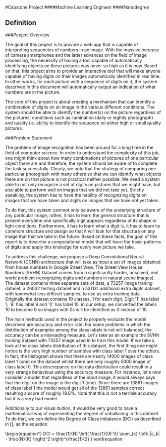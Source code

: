 #Capstone Project
####Machine Learning Engineer 
####Nanodegree


## Definition

###Peoject Overview

The goal of this project is to provide a web app that is capable of interpreting sequencies of numbers in an image. With the massive increase of camera smartphones and the latter advances on the field of image processing, the necessity of having a tool capable of automatically identifying objects on these pictures was never so high as it is now. Based on that, this project aims to provide an interactive tool that will make anyone capable of having digits on their images automatically identified in real time. In other words, for each picture with a sequence of digits on it, the system descrived in this document will automatically output an indication of what numbers are in the picture. 

The core of this project is about creating a mechanism that can identify a combination of digits on an image in the various different conditions. The system should be able to identify the number(s) on the picture regardless of the pictures' conditions such as ilumination (daily or nightly photograph) and quality i.e. ability to identify the sequence on either high or small quality pictures. 

###Problem Statement

The problem of image recognition has been around for a long time in the field of computer science. In order to understand the complexity of this job, one might think about how many combinations of pictures of one particular object there are and therefore, the system should be aware of to complete the task successfully. Clearly, we note that the strategy of comparing one particular photograph with many others so that we can identify what objects there are on that picture is not practical neither possible. We need a system able to not only recognize a set of digits on pictures that we might have, but also able to perform well on images that we did not take yet. Strictly speaking, the system has to have the hability of recognizing digits on images that we have taken and digits on images that we have not yet taken. 

To do that, this system cannnot only be aware of the underlying structure of any particular image, rather, it has to learn the general structure that is present everytime one specifically digit appears regardless of its shape or light conditions. Furthermore, it has to learn what a digit is, it has to learn its commom structure and design so that it will look for that structure on any image that that we take in the future. Based on these facts, the goal of this report is to describe a computational model that will learn the basic patterns of digits and apply this knoledge for every new picture we take.

To address this challenge, we propose a Deep Convolutional Neural Network (DCNN) archtecture that will take as input a set of images obtained from house numbers in Google Street View. The Street View House Numbers (SVHN) Dataset comes from a significantly harder, unsolved, real world problem (recognizing digits and numbers in natural scene images). The dataset contains three separete sets of data, a 73257 image traning dataset, a 26032 testing dataset and a 531131 additional extra digits dataset, with somewhat less difficult samples, to use as extra training data. Originally the dataset contains 10 classes, 1 for each digit. Digit '1' has label 1, '9' has label 9 and '0' has label 10, in our setup, we converted the labels 10 to become 0 so images with 0s will be identified as 0 instead of 10.

The main methods used in the project to properly evaluate the model descrived are accuracy and error rate. For some problems in which the distribution of examples among the class labels is not will balanced, the accuracy can be a misleading measure. Let's take as an example the SVHN training dataset with 73257 image used in to train this model. If we take a look at the class labels distribution of this dataset, the first thing one might notice is the very high number of samples with class label 1 over the others. In fact, the histogram shows that there are nearly 14000 images of class label 1 (one) on the dataset whilst there are only roughly 5000 image of class label 0. This descrepance on the data distribution could result in a very strange behavious using the accuracy measure. For instance, let's now consider a model that regardless of the input image, it would always says that the digit on the image is the digit 1 (one). Since there are 13861 images of class label 1 the model would get all of the 13861 samples correct resulting a score of roughly 18.8%. Note that this is not a terrible accuracy but it is a very bad model.

Additionally to our visual ituition, it would be very good to have a mathematical way of representing the degree of unballacing in this dataset. To do that, we can define the Degree of Class Imbalance (DCI) as described in [], as the equation:

\begin{equation*}
DCI = \frac{1}{N} \left( \frac{1}{(K-1)} \sum_{k} \left( |c_k| - \frac{N}{K} \right)^2  \right)^{\frac{1}{2} }
\end{equation
